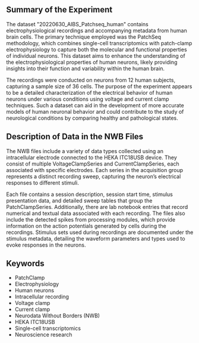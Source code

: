 ## Summary of the Experiment

The dataset "20220630_AIBS_Patchseq_human" contains electrophysiological recordings and accompanying metadata from human brain cells. The primary technique employed was the PatchSeq methodology, which combines single-cell transcriptomics with patch-clamp electrophysiology to capture both the molecular and functional properties of individual neurons. This dataset aims to enhance the understanding of the electrophysiological properties of human neurons, likely providing insights into their function and variability within the human brain.

The recordings were conducted on neurons from 12 human subjects, capturing a sample size of 36 cells. The purpose of the experiment appears to be a detailed characterization of the electrical behavior of human neurons under various conditions using voltage and current clamp techniques. Such a dataset can aid in the development of more accurate models of human neuronal behavior and could contribute to the study of neurological conditions by comparing healthy and pathological states.

## Description of Data in the NWB Files

The NWB files include a variety of data types collected using an intracellular electrode connected to the HEKA ITC18USB device. They consist of multiple VoltageClampSeries and CurrentClampSeries, each associated with specific electrodes. Each series in the acquisition group represents a distinct recording sweep, capturing the neuron’s electrical responses to different stimuli.

Each file contains a session description, session start time, stimulus presentation data, and detailed sweep tables that group the PatchClampSeries. Additionally, there are lab notebook entries that record numerical and textual data associated with each recording. The files also include the detected spikes from processing modules, which provide information on the action potentials generated by cells during the recordings. Stimulus sets used during recordings are documented under the stimulus metadata, detailing the waveform parameters and types used to evoke responses in the neurons.

## Keywords

- PatchClamp
- Electrophysiology
- Human neurons
- Intracellular recording
- Voltage clamp
- Current clamp
- Neurodata Without Borders (NWB)
- HEKA ITC18USB
- Single-cell transcriptomics
- Neuroscience research